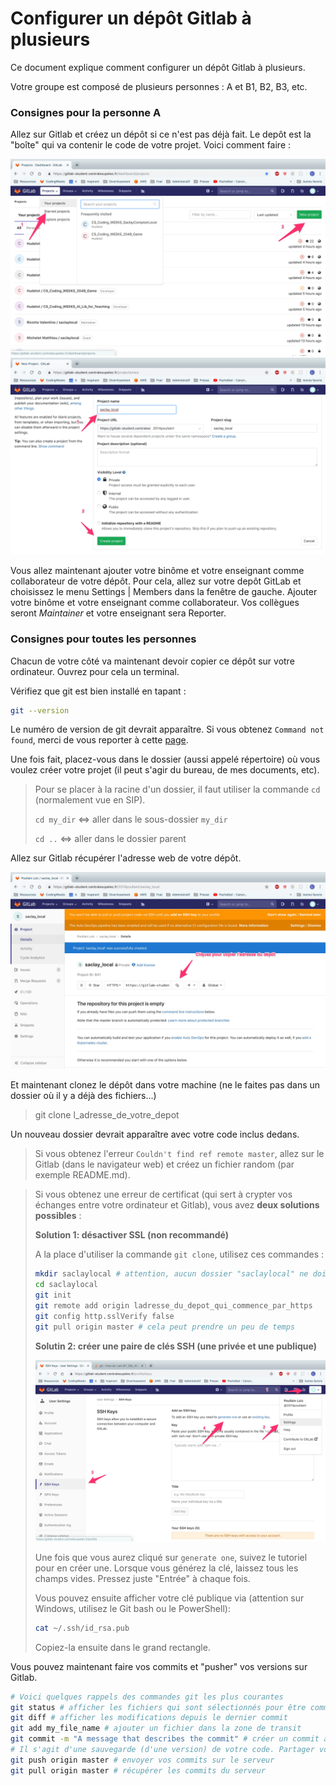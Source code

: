 # Configurer un dépôt Gitlab à plusieurs

Ce document explique comment configurer un dépôt Gitlab à plusieurs.

Votre groupe est composé de plusieurs personnes : A et B1, B2, B3, etc.

### Consignes pour la personne A

Allez sur Gitlab et créez un dépôt si ce n'est pas déjà fait. Le depôt est la "boîte" qui va contenir le code de votre projet. Voici comment faire :

![./assets/gitlab1.jpg](./assets/gitlab-1.jpg)
![./assets/gitlab2.jpg](./assets/gitlab-2.jpg)

Vous allez maintenant ajouter votre binôme et votre enseignant comme collaborateur de votre dépôt. Pour cela, allez sur votre depôt GitLab et choisissez le menu Settings | Members dans la fenêtre de gauche. Ajouter votre binôme et votre enseignant comme collaborateur. Vos collègues seront *Maintainer* et votre enseignant sera Reporter.

### Consignes pour toutes les personnes

Chacun de votre côté va maintenant devoir copier ce dépôt sur votre ordinateur. Ouvrez pour cela un terminal.

Vérifiez que git est bien installé en tapant :

```bash
git --version
```

Le numéro de version de git devrait apparaître. Si vous obtenez `Command not found`, merci de vous reporter à cette [page](./regler-les-problemes-de-path.md).

Une fois fait, placez-vous dans le dossier (aussi appelé répertoire) où vous voulez créer votre projet (il peut s'agir du bureau, de mes documents, etc).

> Pour se placer à la racine d'un dossier, il faut utiliser la commande `cd` (normalement vue en SIP).
>
> `cd my_dir` <=> aller dans le sous-dossier `my_dir`
>
> `cd ..` <=> aller dans le dossier  parent

Allez sur Gitlab récupérer l'adresse web de votre dépôt.

![./assets/gitlab3.jpg](./assets/gitlab-3.jpg)

Et maintenant clonez le dépôt dans votre machine (ne le faites pas dans un dossier où il y a déjà des fichiers...)

> git clone l_adresse_de_votre_depot

Un nouveau dossier devrait apparaître avec votre code inclus dedans.

> Si vous obtenez l'erreur `Couldn't find ref remote master`, allez sur le Gitlab (dans le navigateur web) et créez un fichier random (par exemple README.md).

> Si vous obtenez une erreur de certificat (qui sert à crypter vos échanges entre votre ordinateur et Gitlab), vous avez **deux solutions possibles** :
>
> **Solution 1: désactiver SSL (non recommandé)**
>
> A la place d'utiliser la commande `git clone`, utilisez ces commandes :
>
> ```sh
> mkdir saclaylocal # attention, aucun dossier "saclaylocal" ne doit déjà exister
> cd saclaylocal
> git init
> git remote add origin ladresse_du_depot_qui_commence_par_https
> git config http.sslVerify false
> git pull origin master # cela peut prendre un peu de temps
> ```
>
> **Solutin 2: créer une paire de clés SSH (une privée et une publique)**
>
> ![./assets/ssh-key.jpg](./assets/ssh-key.jpg)
>
> Une fois que vous aurez cliqué sur `generate one`, suivez le tutoriel pour en créer une. Lorsque vous générez la clé, laissez tous les champs vides. Pressez juste "Entrée" à chaque fois.
>
> Vous pouvez ensuite afficher votre clé publique via (attention sur Windows, utilisez le Git bash ou le PowerShell):
> ```sh
> cat ~/.ssh/id_rsa.pub
> ```
> Copiez-la ensuite dans le grand rectangle.

Vous pouvez maintenant faire vos commits et "pusher" vos versions sur Gitlab.

```sh
# Voici quelques rappels des commandes git les plus courantes
git status # afficher les fichiers qui sont sélectionnés pour être commités et ceux qui ne le sont pas.
git diff # afficher les modifications depuis le dernier commit
git add my_file_name # ajouter un fichier dans la zone de transit
git commit -m "A message that describes the commit" # créer un commit à partir des fichiers dans la zone de transit.
# Il s'agit d'une sauvegarde (d'une version) de votre code. Partager votre code revient à transmettre des commits.
git push origin master # envoyer vos commits sur le serveur
git pull origin master # récupérer les commits du serveur
```
